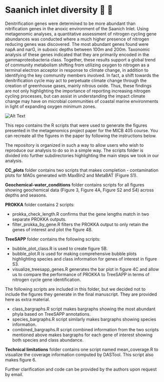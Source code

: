 # Saanich inlet diversity :dna: :microscope:  

Denitrification genes were determined to be more abundant than nitrification genes in the anoxic environment of the Saanich Inlet. Using metagenomic analyses, a quantitative assessment of nitrogen cycling gene abundances was conducted where a much higher presence of nitrogen reducing genes was discovered. The most abundant genes found were napA and narG, in suboxic depths between 100m and 200m. Taxonomic analysis of these genes indicated that they are primarily encoded in the gammaproteobacteria class. Together, these results support a global trend of community metabolism shifting from utilizing oxygen to nitrogen as a terminal electron acceptor in response to climate change, in addition to identifying the key community members involved. In fact, a shift towards the denitrification cycle may act to perpetuate climate change through the creation of greenhouse gases, mainly nitrous oxide. Thus, these findings are not only highlighting the importance of reporting increasing nitrogen cycling processes, but can assist in understanding the impact climate change may have on microbial communities of coastal marine environments in light of expanding oxygen minimum zones.   

![Alt Text](https://media.giphy.com/media/vFKqnCdLPNOKc/giphy.gif)

This repo contains the R scripts that were used to generate the figures presented in the metagenomics project paper for the MICB 405 course. You can recreate all the figures in the paper by following the instructions below. 

The repository is organized in such a way to allow users who wish to reproduce our analysis to do so in a simple way. The scripts folder is divided into further subdirectories highlighting the main steps we took in our analysis. 

**CC_plots** folder contains two scripts that makes completion - contamination plots for MAGs generated with MaxBin2 and MetaBAT (Figure S1).  

**Geochemical-water_conditions** folder contains scripts for all figures showing geochemical data (Figure 3, Figure 4A, Figure S2 and S4) across depths and seasons.  

**PROKKA** folder contains 2 scripts:  
* prokka_check_length.R confirms that the gene lengths match in two separate PROKKA outputs.  
* filter_prokka_by_gene.R filters the PROKKA output to only retain the genes of interest and plot the figure 4B.  

**TreeSAPP** folder contains the following scripts:  
* bubble_plot_class.R is used to create figure 5B.  
* bubble_plot.R is used for making comprehensive bubble plots highlighting species and class information for genes of interest in figure S3.  
* visualize_treesapp_genes.R generates the bar plot in figure 4C and allow us to compare the performance of PROKKA to TreeSAPP in terms of nitrogen cycle gene identification.  

  
The following scripts are included in this folder, but we decided not to include the figures they generate in the final manuscript. They are provided here as extra material.  
* class_bargraphs.R script makes bargraphs showing the most abundant phyla based on TreeSAPP annotations.  
* species_bargraphs.R script similarly makes bargraphs showing species information.  
* combined_bargraphs.R script combined information from the two scripts mentioned above makes bargraphs for each gene of interest showing both species and class abundance. 

**Technical limitations** folder contains one script named mean_coverage.R to visualize the coverage information computed by DASTool. This script also makes figure 6. 

Further clarification and code can be provided by the authors upon request by email. 
